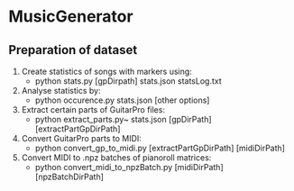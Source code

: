 # MusicGenerator

## Preparation of dataset

1. Create statistics of songs with markers using: 
    - python stats.py [gpDirpath] stats.json statsLog.txt
2. Analyse statistics by: 
    - python occurence.py stats.json [other options]
3. Extract certain parts of GuitarPro files:
    - python extract_parts.py~ stats.json [gpDirPath] [extractPartGpDirPath]
4. Convert GuitarPro parts to MIDI:
    - python convert_gp_to_midi.py [extractPartGpDirPath] [midiDirPath]
5. Convert MIDI to .npz batches of pianoroll matrices:
    - python convert_midi_to_npzBatch.py [midiDirPath] [npzBatchDirPath]


